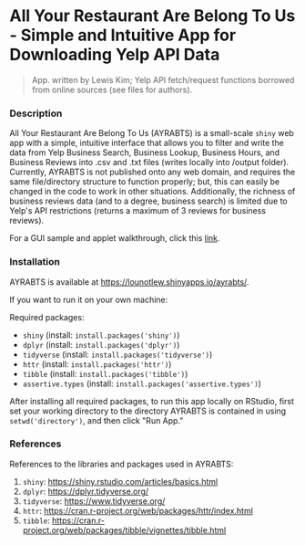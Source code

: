 # All Your Restaurant Are Belong To Us - Simple and Intuitive App for Downloading Yelp API Data
> App. written by Lewis Kim; Yelp API fetch/request functions borrowed from online sources (see files for authors).

### Description

All Your Restaurant Are Belong To Us (AYRABTS) is a small-scale ``shiny`` web app with a simple, intuitive interface that allows you to filter and write the data from Yelp Business Search, Business Lookup, Business Hours, and Business Reviews into .csv and .txt files (writes locally into /output folder). Currently, AYRABTS is not published onto any web domain, and requires the same file/directory structure to function properly; but, this can easily be changed in the code to work in other situations. Additionally, the richness of business reviews data (and to a degree, business search) is limited due to Yelp's API restrictions (returns a maximum of 3 reviews for business reviews).

For a GUI sample and applet walkthrough, click this [link](gui_sample/README.md).

### Installation

AYRABTS is available at https://lounotlew.shinyapps.io/ayrabts/.

If you want to run it on your own machine:

Required packages:
- ``shiny`` (install: ``install.packages('shiny')``)
- ``dplyr`` (install: ``install.packages('dplyr')``)
- ``tidyverse`` (install: ``install.packages('tidyverse')``)
- ``httr`` (install: ``install.packages('httr')``)
- ``tibble`` (install: ``install.packages('tibble')``)
- ``assertive.types`` (install: ``install.packages('assertive.types')``)

After installing all required packages, to run this app locally on RStudio, first set your working directory to the directory AYRABTS is contained in using ``setwd('directory')``, and then click "Run App."
### References

References to the libraries and packages used in AYRABTS:

1) ``shiny``: https://shiny.rstudio.com/articles/basics.html
2) ``dplyr``: https://dplyr.tidyverse.org/
3) ``tidyverse``: https://www.tidyverse.org/
4) ``httr``: https://cran.r-project.org/web/packages/httr/index.html
5) ``tibble``: https://cran.r-project.org/web/packages/tibble/vignettes/tibble.html
